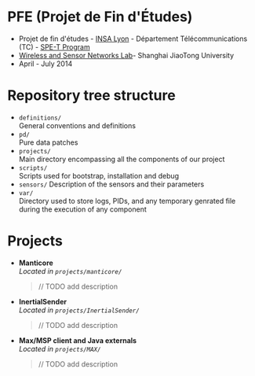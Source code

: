 # PFE (Projet de Fin d'Études)

* Projet de fin d'études - [INSA Lyon] - Département Télécommunications (TC) - [SPE-T Program]  
* [Wireless and Sensor Networks Lab]- Shanghai JiaoTong University  
* April - July 2014

# Repository tree structure

* 	`definitions/`  
	General conventions and definitions   
* 	`pd/`  
	Pure data patches  
* 	`projects/`  
	Main directory encompassing all the components of our project  
* 	`scripts/`  
	Scripts used for bootstrap, installation and debug  
*	`sensors/`
	Description of the sensors and their parameters
* 	`var/`  
	Directory used to store logs, PIDs, and any temporary genrated file during the execution of any component  

# Projects

* 	**Manticore**  
	*Located in `projects/manticore/`*  
	> // TODO add description  
* 	**InertialSender**  
	*Located in `projects/InertialSender/`*  
	> // TODO add description  
* 	**Max/MSP client and Java externals**  
	*Located in `projects/MAX/`*  
	> // TODO add description  


[SPE-T Program]: http://telecom.insa-lyon.fr/content/filiere-telecoms-rd-chine
[INSA Lyon]: www.insa-lyon.fr
[Wireless and Sensor Networks Lab]: http://wirelesslab.sjtu.edu.cn/